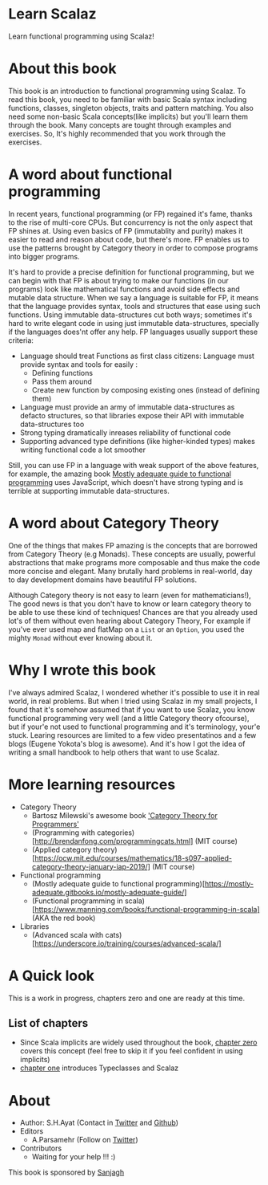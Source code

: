 # Learn Scalaz
Learn functional programming using Scalaz! 

# About this book
This book is an introduction to functional programming using Scalaz. To read this book, you need to be familiar with basic Scala syntax including functions, classes, singleton objects, traits and pattern matching. You also need some non-basic Scala concepts(like implicits) but you'll learn them through the book. Many concepts are tought through examples and exercises. So, It's highly recommended that you work through the exercises.

# A word about functional programming
In recent years, functional programming (or FP) regained it's fame, thanks to the rise of multi-core CPUs. But concurrency is not the only aspect that FP shines at. Using even basics of FP (immutablity and purity) makes it easier to read and reason about code, but there's more. FP enables us to use the patterns brought by Category theory in order to compose programs into bigger programs. 

It's hard to provide a precise definition for functional programming, but we can begin with that FP is about trying to make our functions (in our programs) look like mathematical functions and avoid side effects and mutable data structure. When we say a language is suitable for FP, it means that the language provides syntax, tools and structures that ease using such functions. Using immutable data-structures cut both ways; sometimes it's hard to write elegant code in using just immutable data-structures, specially if the languages does'nt offer any help. FP languages usually support these criteria:
* Language should treat Functions as first class citizens: Language must provide syntax and tools for easily :
  * Defining functions
  * Pass them around
  * Create new function by composing existing ones (instead of defining them)
* Language must provide an army of immutable data-structures as defacto structures, so that libraries expose their API with immutable data-structures too
* Strong typing dramatically inreases reliability of functional code
* Supporting advanced type definitions (like higher-kinded types) makes writing functional code a lot smoother

Still, you can use FP in a language with weak support of the above features, for example, the amazing book [Mostly adequate guide to functional programming](https://mostly-adequate.gitbooks.io/mostly-adequate-guide/) uses JavaScript, which doesn't have strong typing and is terrible at supporting immutable data-structures. 

# A word about Category Theory
One of the things that makes FP amazing is the concepts that are borrowed from Category Theory (e.g Monads). These concepts are usually, powerful abstractions that make programs more composable and thus make the code more concise and elegant. Many brutally hard problems in real-world, day to day development domains have beautiful FP solutions.

Although Category theory is not easy to learn (even for mathematicians!), The good news is that you don't have to know or learn category theory to be able to use these kind of techniques! Chances are that you already used lot's of them without even hearing about Category Theory, For example if you've ever used map and flatMap on a `List` or an `Option`, you used the mighty `Monad` without ever knowing about it.

# Why I wrote this book 
I've always admired Scalaz, I wondered whether it's possible to use it in real world, in real problems. But when I tried using Scalaz in my small projects, I found that it's somehow assumed that if you want to use Scalaz, you know functional programming very well (and a little Category theory ofcourse), but if your'e not used to functional programming and it's terminology, your'e stuck. Learing resources are limited to a few video presentatinos and a few blogs (Eugene Yokota's blog is awesome). And it's how I got the idea of writing a small handbook to help others that want to use Scalaz.

# More learning resources
* Category Theory
    * Bartosz Milewski's awesome book ['Category Theory for Programmers'](https://github.com/hmemcpy/milewski-ctfp-pdf)
    * (Programming with categories)[http://brendanfong.com/programmingcats.html] (MIT course)
    * (Applied category theory)[https://ocw.mit.edu/courses/mathematics/18-s097-applied-category-theory-january-iap-2019/] (MIT course)
* Functional programming
    * (Mostly adequate guide to functional programming)[https://mostly-adequate.gitbooks.io/mostly-adequate-guide/]
    * (Functional programming in scala)[https://www.manning.com/books/functional-programming-in-scala] (AKA the red book)
* Libraries
    * (Advanced scala with cats)[https://underscore.io/training/courses/advanced-scala/]

# A Quick look
This is a work in progress, chapters zero and one are ready at this time.

## List of chapters
* Since Scala implicits are widely used throughout the book, [chapter zero](ch00_implicits.md) covers this concept (feel free to skip it if you feel confident in using implicits)
* [chapter one](ch01.md) introduces Typeclasses and Scalaz

# About
* Author: S.H.Ayat (Contact in [Twitter](https://twitter.com/fahim_ayat) and [Github](https://github.com/h-ayat))
* Editors
  * A.Parsamehr (Follow on [Twitter](https://twitter.com/parsamehram))
* Contributors
  * Waiting for your help !!! :)


This book is sponsored by [Sanjagh](https://github.com/Sanjagh)
